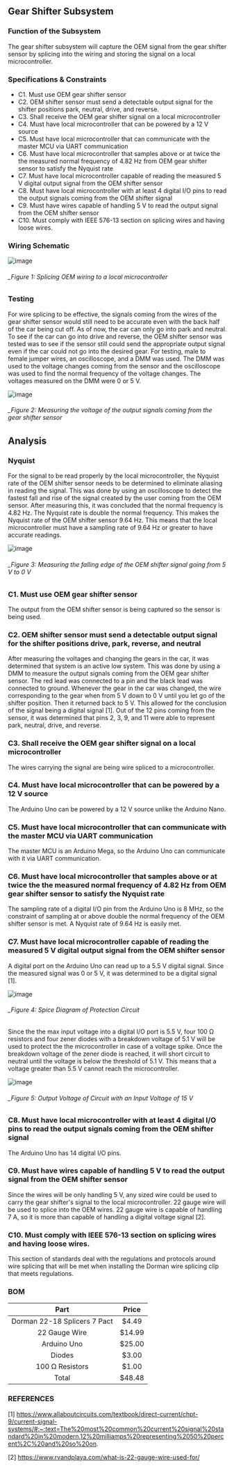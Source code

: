 Gear Shifter Subsystem
--------------------------------------
### Function of the Subsystem
The gear shifter subsystem will capture the OEM signal from the gear shifter sensor by splicing into the wiring and storing the signal on a local microcontroller. 
### Specifications & Constraints
-	C1. Must use OEM gear shifter sensor
-	C2. OEM shifter sensor must send a detectable output signal for the shifter positions park, neutral, drive, and reverse.
-	C3. Shall receive the OEM gear shifter signal on a local microcontroller
-	C4. Must have local microcontroller that can be powered by a 12 V source
-	C5. Must have local microcontroller that can communicate with the master MCU via UART communication
-	C6. Must have local microcontroller that samples above or at twice the the measured normal frequency of 4.82 Hz from OEM gear shifter sensor to satisfy the Nyquist rate
-	C7. Must have local microcontroller capable of reading the measured 5 V digital output signal from the OEM shifter sensor
-	C8. Must have local microcontroller with at least 4 digital I/O pins to read the output signals coming from the OEM shifter signal
-	C9. Must have wires capable of handling 5 V to read the output signal from the OEM shifter sensor
-	C10. Must comply with IEEE 576-13 section on splicing wires and having loose wires.

### Wiring Schematic

![image](https://user-images.githubusercontent.com/117474540/218537096-3f4c387f-c6f8-4bcc-8415-3fbcfa5caa43.png)

###### _Figure 1: Splicing OEM wiring to a local microcontroller

### Testing 
For wire splicing to be effective, the signals coming from the wires of the gear shifter sensor would still need to be accurate even with the back half of the car being cut off.  As of now, the car can only go into park and neutral. To see if the car can go into drive and reverse, the OEM shifter sensor was tested was to see if the sensor still could send the appropriate output signal even if the car could not go into the desired gear. For testing, male to female jumper wires, an oscilloscope, and a DMM was used. The DMM was used to the voltage changes coming from the sensor and the oscilloscope was used to find the normal frequency of the voltage changes. The voltages measured on the DMM were 0 or 5 V.

![image](https://user-images.githubusercontent.com/117474540/214118110-98df866a-9546-4820-9726-7ace77302a40.png)

###### _Figure 2: Measuring the voltage of the output signals coming from the gear shifter sensor

## Analysis

### Nyquist
For the signal to be read properly by the local microcontroller, the Nyquist rate of the OEM shifter sensor needs to be determined to eliminate aliasing in reading the signal. This was done by using an oscilloscope to detect the fastest fall and rise of the signal created by the user coming from the OEM sensor. After measuring this, it was concluded that the normal frequency is 4.82 Hz. The Nyquist rate is double the normal frequency. This makes the Nyquist rate of the OEM shifter sensor 9.64 Hz. This means that the local microcontroller must have a sampling rate of 9.64 Hz or greater to have accurate readings.

![image](https://user-images.githubusercontent.com/117474540/216787104-d54d6424-3914-43a2-ac9b-0463fb6eaf0f.png)

###### _Figure 3: Measuring the falling edge of the OEM shifter signal going from 5 V to 0 V

### C1. Must use OEM gear shifter sensor
The output from the OEM shifter sensor is being captured so the sensor is being used.

### C2. OEM shifter sensor must send a detectable output signal for the shifter positions drive, park, reverse, and neutral
After measuring the voltages and changing the gears in the car, it was determined that system is an active low system. This was done by using a DMM to measure the output signals coming from the OEM gear shifter sensor. The red lead was connected to a pin and the black lead was connected to ground. Whenever the gear in the car was changed, the wire corresponding to the gear when from 5 V down to 0 V until you let go of the shifter position. Then it returned back to 5 V. This allowed for the conclusion of the signal being a digital signal [1]. Out of the 12 pins coming from the sensor, it was determined that pins 2, 3, 9, and 11 were able to represent park, neutral, drive, and reverse.

### C3. Shall receive the OEM gear shifter signal on a local microcontroller
The wires carrying the signal are being wire spliced to a microcontroller.

### C4. Must have local microcontroller that can be powered by a 12 V source
The Arduino Uno can be powered by a 12 V source unlike the Arduino Nano.

### C5. Must have local microcontroller that can communicate with the master MCU via UART communication
The master MCU is an Arduino Mega, so the Arduino Uno can communicate with it via UART communication.

### C6. Must have local microcontroller that samples above or at twice the the measured normal frequency of 4.82 Hz from OEM gear shifter sensor to satisfy the Nyquist rate
The sampling rate of a digital I/O pin from the Arduino Uno is 8 MHz, so the constraint of sampling at or above double the normal frequency of the OEM shifter sensor is met. A Nyquist rate of 9.64 Hz is easily met.

### C7. Must have local microcontroller capable of reading the measured 5 V digital output signal from the OEM shifter sensor
A digital port on the Arduino Uno can read up to a 5.5 V digital signal. Since the measured signal was 0 or 5 V, it was determined to be a digital signal [1].

![image](https://user-images.githubusercontent.com/117474540/218148902-82a6589f-edfd-4a09-9c5f-66c7c82917fb.png)

###### _Figure 4: Spice Diagram of Protection Circuit

Since the the max input voltage into a digital I/O port is 5.5 V, four 100 Ω resistors and four zener diodes with a breakdown voltage of 5.1 V will be used to protect the the microcontroller in case of a voltage spike. Once the breakdown voltage of the zener diode is reached, it will short circuit to neutral until the voltage is below the threshold of 5.1 V. This means that a voltage greater than 5.5 V cannot reach the microcontroller.

![image](https://user-images.githubusercontent.com/117474540/215919854-223f294b-a3c7-4141-a173-09ad79c67937.png)

###### _Figure 5: Output Voltage of Circuit with an Input Voltage of 15 V


### C8. Must have local microcontroller with at least 4 digital I/O pins to read the output signals coming from the OEM shifter signal
The Arduino Uno has 14 digital I/O pins.

### C9. Must have wires capable of handling 5 V to read the output signal from the OEM shifter sensor
Since the wires will be only handling 5 V, any sized wire could be used to carry the gear shifter's signal to the local microcontroller. 22 gauge wire will be used to splice into the OEM wires. 22 gauge wire is capable of handling 7 A, so it is more than capable of handling a digital voltage signal [2].

### C10. Must comply with IEEE 576-13 section on splicing wires and having loose wires.
This section of standards deal with the regulations and protocols around wire splicing that will be met when installing the Dorman wire splicing clip that meets regulations.

### BOM

| Part                         | Price    |
|:----------------------------:|:--------:|
| Dorman 22-18 Splicers 7 Pact | $4.49    |
| 22 Gauge Wire                | $14.99   |
| Arduino Uno                  | $25.00   |
|Diodes                        | $3.00    |
| 100 Ω Resistors              | $1.00    |
| Total                        | $48.48   |

### REFERENCES
[1] https://www.allaboutcircuits.com/textbook/direct-current/chpt-9/current-signal-systems/#:~:text=The%20most%20common%20current%20signal%20standard%20in%20modern,12%20milliamps%20representing%2050%20percent%2C%20and%20so%20on.

[2] https://www.rvandplaya.com/what-is-22-gauge-wire-used-for/
